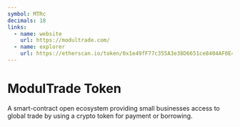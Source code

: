```yaml
---
symbol: MTRc
decimals: 18
links:
  - name: website
    url: https://modultrade.com/
  - name: explorer
    url: https://etherscan.io/token/0x1e49fF77c355A3e38D6651ce8404AF0E48c5395f
---
```


# ModulTrade Token

A smart-contract open ecosystem providing small businesses access to global trade by using a crypto token for payment or borrowing.
